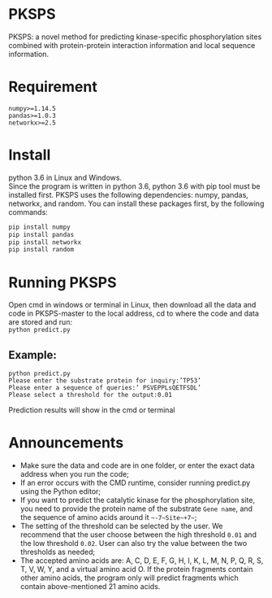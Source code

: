 # PKSPS
PKSPS: a novel method for predicting kinase-specific phosphorylation sites combined with protein-protein interaction information and local sequence information.
# Requirement
```
numpy>=1.14.5
pandas>=1.0.3
networkx>=2.5
```
# Install 
python 3.6 in Linux and Windows.<br>
Since the program is written in python 3.6, python 3.6 with pip tool must be installed first. PKSPS uses the following dependencies: numpy, pandas, networkx, and random. You can install these packages first, by the following commands:<br>
```python
pip install numpy
pip install pandas
pip install networkx
pip install random
```
# Running PKSPS
Open cmd in windows or terminal in Linux, then download all the data and code in PKSPS-master to the local address, cd to where the code and data are stored and run:<br>
`
python predict.py
`
## Example:
```
python predict.py 
Please enter the substrate protein for inquiry:’TP53’
Please enter a sequence of queries:’ PSVEPPLsQETFSDL’
Please select a threshold for the output:0.01
```
Prediction results will show in the cmd or terminal

# Announcements
* Make sure the data and code are in one folder, or enter the exact data address when you run the code;<br>
* If an error occurs with the CMD runtime, consider running predict.py using the Python editor;<br>
* If you want to predict the catalytic kinase for the phosphorylation site, you need to provide the protein name of the substrate `Gene name`, and the sequence of amino acids around it `~-7~Site~+7~`;<br>
* The setting of the threshold can be selected by the user. We recommend that the user choose between the high threshold `0.01` and the low threshold `0.02`. User can also try the value between the two thresholds as needed;<br>
* The accepted amino acids are: A, C, D, E, F, G, H, I, K, L, M, N, P, Q, R, S, T, V, W, Y, and a virtual amino acid O. If the protein fragments contain other amino acids, the program only will predict fragments which contain above-mentioned 21 amino acids.
